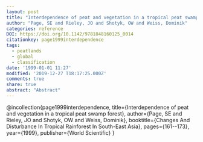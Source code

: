 ```yaml
---
layout: post
title: "Interdependence of peat and vegetation in a tropical peat swamp forest"
author: "Page, SE and Rieley, JO and Shotyk, OW and Weiss, Dominik"
categories: reference
DOI: https://doi.org/10.1142/9781848160125_0014
citationkey: page1999interdependence
tags:
  - peatlands
  - global
  - classification
date: '1999-01-01 11:27'
modified: '2019-12-27 T18:17:25.000Z'
comments: true
share: true
abstract: "Abstract"
---
```

@incollection{page1999interdependence,
  title={Interdependence of peat and vegetation in a tropical peat swamp forest},
  author={Page, SE and Rieley, JO and Shotyk, OW and Weiss, Dominik},
  booktitle={Changes And Disturbance In Tropical Rainforest In South-East Asia},
  pages={161--173},
  year={1999},
  publisher={World Scientific}
}
